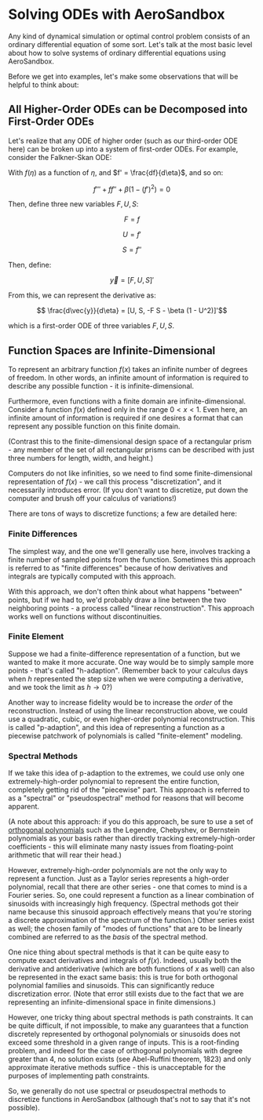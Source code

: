 # Solving ODEs with AeroSandbox

Any kind of dynamical simulation or optimal control problem consists of an ordinary differential equation of some sort. Let's talk at the most basic level about how to solve systems of ordinary differential equations using AeroSandbox.

Before we get into examples, let's make some observations that will be helpful to think about:

## All Higher-Order ODEs can be Decomposed into First-Order ODEs

Let's realize that any ODE of higher order (such as our third-order ODE here) can be broken up into a system of first-order ODEs. For example, consider the Falkner-Skan ODE:

With $f(\eta)$ as a function of $\eta$, and $f' = \frac{df}{d\eta}$, and so on:

$$ f''' + f f'' + \beta (1- (f' )^2) = 0 $$

Then, define three new variables $F, U, S$:

$$ F = f  $$

$$ U = f' $$

$$ S = f''$$

Then, define:

$$ \vec{y} = [F, U, S]'$$

From this, we can represent the derivative as:

$$ \frac{d\vec{y}}{d\eta} = [U, S, -F S - \beta (1 - U^2)]'$$

which is a first-order ODE of three variables $F, U, S$.

## Function Spaces are Infinite-Dimensional

To represent an arbitrary function $f(x)$ takes an infinite number of degrees of freedom. In other words, an infinite amount of information is required to describe any possible function - it is infinite-dimensional.

Furthermore, even functions with a finite domain are infinite-dimensional. Consider a function $f(x)$ defined only in the range $0 < x < 1$. Even here, an infinite amount of information is required if one desires a format that can represent any possible function on this finite domain.

(Contrast this to the finite-dimensional design space of a rectangular prism - any member of the set of all rectangular prisms can be described with just three numbers for length, width, and height.)

Computers do not like infinities, so we need to find some finite-dimensional representation of $f(x)$ - we call this process "discretization", and it necessarily introduces error. (If you don't want to discretize, put down the computer and brush off your calculus of variations!)

There are tons of ways to discretize functions; a few are detailed here:

### Finite Differences

The simplest way, and the one we'll generally use here, involves tracking a finite number of sampled points from the function. Sometimes this approach is referred to as "finite differences" because of how derivatives and integrals are typically computed with this approach.

With this approach, we don't often think about what happens "between" points, but if we had to, we'd probably draw a line between the two neighboring points - a process called "linear reconstruction". This approach works well on functions without discontinuities.

### Finite Element

Suppose we had a finite-difference representation of a function, but we wanted to make it more accurate. One way would be to simply sample more points - that's called "h-adaption". (Remember back to your calculus days when $h$ represented the step size when we were computing a derivative, and we took the limit as $h \rightarrow 0$?)

Another way to increase fidelity would be to increase the *order* of the reconstruction. Instead of using the linear reconstruction above, we could use a quadratic, cubic, or even higher-order polynomial reconstruction. This is called "p-adaption", and this idea of representing a function as a piecewise patchwork of polynomials is called "finite-element" modeling.

### Spectral Methods

If we take this idea of p-adaption to the extremes, we could use only one extremely-high-order polynomial to represent the entire function, completely getting rid of the "piecewise" part. This approach is referred to as a "spectral" or "pseudospectral" method for reasons that will become apparent.

(A note about this approach: if you do this approach, be sure to use a set of [orthogonal polynomials](https://en.wikipedia.org/wiki/Orthogonal_polynomials) such as the Legendre, Chebyshev, or Bernstein polynomials as your basis rather than directly tracking extremely-high-order coefficients - this will eliminate many nasty issues from floating-point arithmetic that will rear their head.)

However, extremely-high-order polynomials are not the only way to represent a function. Just as a Taylor series represents a high-order polynomial, recall that there are other series - one that comes to mind is a Fourier series. So, one could represent a function as a linear combination of sinusoids with increasingly high frequency. (Spectral methods got their name because this sinusoid approach effectively means that you're storing a discrete approximation of the spectrum of the function.) Other series exist as well; the chosen family of "modes of functions" that are to be linearly combined are referred to as the *basis* of the spectral method.

One nice thing about spectral methods is that it can be quite easy to compute exact derivatives and integrals of $f(x)$. Indeed, usually both the derivative and antiderivative (which are both functions of $x$ as well) can also be represented in the exact same basis: this is true for both orthogonal polynomial families and sinusoids. This can significantly reduce discretization error. (Note that error still exists due to the fact that we are representing an infinite-dimensional space in finite dimensions.)

However, one tricky thing about spectral methods is path constraints. It can be quite difficult, if not impossible, to make any guarantees that a function discretely represented by orthogonal polynomials or sinusoids does not exceed some threshold in a given range of inputs. This is a root-finding problem, and indeed for the case of orthogonal polynomials with degree greater than 4, no solution exists (see Abel-Ruffini theorem, 1823) and only approximate iterative methods suffice - this is unacceptable for the purposes of implementing path constraints.

So, we generally do not use spectral or pseudospectral methods to discretize functions in AeroSandbox (although that's not to say that it's not possible).

